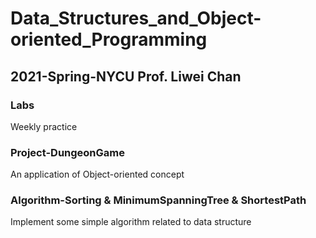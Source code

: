 # Data_Structures_and_Object-oriented_Programming
## 2021-Spring-NYCU Prof. Liwei Chan
### Labs
Weekly practice
### Project-DungeonGame
An application of Object-oriented concept
### Algorithm-Sorting & MinimumSpanningTree & ShortestPath
Implement some simple algorithm related to data structure
